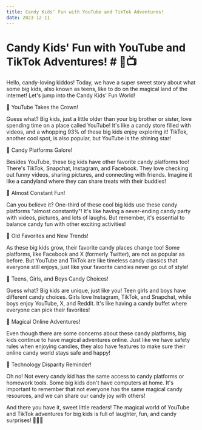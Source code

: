 ```yaml
---
title: Candy Kids' Fun with YouTube and TikTok Adventures!
date: 2023-12-11
---
```

# Candy Kids' Fun with YouTube and TikTok Adventures! # 🍭📺

Hello, candy-loving kiddos! Today, we have a super sweet story about what some big kids, also known as teens, like to do on the magical land of the internet! Let's jump into the Candy Kids' Fun World!

🌈 YouTube Takes the Crown!

Guess what? Big kids, just a little older than your big brother or sister, love spending time on a place called YouTube! It's like a candy store filled with videos, and a whopping 93% of these big kids enjoy exploring it! TikTok, another cool spot, is also popular, but YouTube is the shining star!

🍬 Candy Platforms Galore!

Besides YouTube, these big kids have other favorite candy platforms too! There's TikTok, Snapchat, Instagram, and Facebook. They love checking out funny videos, sharing pictures, and connecting with friends. Imagine it like a candyland where they can share treats with their buddies!

🎉 Almost Constant Fun!

Can you believe it? One-third of these cool big kids use these candy platforms "almost constantly"! It's like having a never-ending candy party with videos, pictures, and lots of laughs. But remember, it's essential to balance candy fun with other exciting activities!

📱 Old Favorites and New Trends!

As these big kids grow, their favorite candy places change too! Some platforms, like Facebook and X (formerly Twitter), are not as popular as before. But YouTube and TikTok are like timeless candy classics that everyone still enjoys, just like your favorite candies never go out of style!

👫 Teens, Girls, and Boys Candy Choices!

Guess what? Big kids are unique, just like you! Teen girls and boys have different candy choices. Girls love Instagram, TikTok, and Snapchat, while boys enjoy YouTube, X, and Reddit. It's like having a candy buffet where everyone can pick their favorites!

🏰 Magical Online Adventures!

Even though there are some concerns about these candy platforms, big kids continue to have magical adventures online. Just like we have safety rules when enjoying candies, they also have features to make sure their online candy world stays safe and happy!

🚀 Technology Disparity Reminder!

Oh no! Not every candy kid has the same access to candy platforms or homework tools. Some big kids don't have computers at home. It's important to remember that not everyone has the same magical candy resources, and we can share our candy joy with others!

And there you have it, sweet little readers! The magical world of YouTube and TikTok adventures for big kids is full of laughter, fun, and candy surprises! 🎉🍭✨
